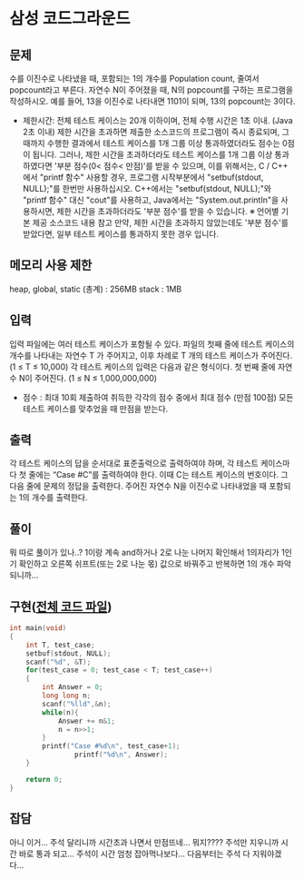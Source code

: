 # 삼성 코드그라운드

## 문제

수를 이진수로 나타냈을 때, 포함되는 1의 개수를 Population count, 줄여서 popcount라고 부른다. 자연수 N이 주어졌을 때, N의 popcount를 구하는 프로그램을 작성하시오. 예를 들어, 13을 이진수로 나타내면 1101이 되며, 13의 popcount는 3이다.

- 제한시간: 전체 테스트 케이스는 20개 이하이며, 전체 수행 시간은 1초 이내. (Java 2초 이내) 
    제한 시간을 초과하면 제출한 소스코드의 프로그램이 즉시 종료되며,
    그때까지 수행한 결과에서 테스트 케이스를 1개 그룹 이상 통과하였더라도 점수는 0점이 됩니다.
    그러나, 제한 시간을 초과하더라도 테스트 케이스를 1개 그룹 이상 통과하였다면 '부분 점수(0< 점수< 만점)'를 받을 수 있으며,
    이를 위해서는, C / C++ 에서 "printf 함수" 사용할 경우, 프로그램 시작부분에서 "setbuf(stdout, NULL);"를 한번만 사용하십시오.
    C++에서는 "setbuf(stdout, NULL);"와 "printf 함수" 대신 "cout"를 사용하고, Java에서는 "System.out.printIn"을 사용하시면,
    제한 시간을 초과하더라도 '부분 점수'를 받을 수 있습니다.                                     ※ 언어별 기본 제공 소스코드 내용 참고
    만약, 제한 시간을 초과하지 않았는데도 '부분 점수'를 받았다면, 일부 테스트 케이스를 통과하지 못한 경우 입니다.

## 메모리 사용 제한

heap, global, static (총계) : 256MB
stack : 1MB

## 입력

입력 파일에는 여러 테스트 케이스가 포함될 수 있다.
파일의 첫째 줄에 테스트 케이스의 개수를 나타내는 자연수 T 가 주어지고,
이후 차례로  T 개의 테스트 케이스가 주어진다. (1 ≤ T ≤ 10,000)
각 테스트 케이스의 입력은 다음과 같은 형식이다.
첫 번째 줄에 자연수 N이 주어진다. (1 ≤ N ≤ 1,000,000,000)

- 점수 : 최대 10회 제출하여 취득한 각각의 점수 중에서 최대 점수 (만점 100점)
모든 테스트 케이스를 맞추었을 때 만점을 받는다.

## 출력

각 테스트 케이스의 답을 순서대로 표준출력으로 출력하여야 하며,
각 테스트 케이스마다 첫 줄에는 “Case #C”를 출력하여야 한다. 이때 C는 테스트 케이스의 번호이다.
그 다음 줄에 문제의 정답을 출력한다. 주어진 자연수 N을 이진수로 나타내었을 때 포함되는 1의 개수를 출력한다.

## 풀이

뭐 따로 풀이가 있나..? 1이랑 계속 and하거나 2로 나눈 나머지 확인해서 1의자리가 1인기 확인하고 오른쪽 쉬프트(또는 2로 나눈 몫) 값으로 바꿔주고 반복하면 1의 개수 파악 되니까...

## 구현([전체 코드 파일](/baekjoon/1038/c.py))
``` c
int main(void)
{
	int T, test_case;
	setbuf(stdout, NULL);
	scanf("%d", &T);
	for(test_case = 0; test_case < T; test_case++)
	{
		int Answer = 0;
		long long n;
		scanf("%lld",&n);
		while(n){
			Answer += n&1;
			n = n>>1;
		}
		printf("Case #%d\n", test_case+1);
	        	printf("%d\n", Answer);
	}

	return 0;
}
```

## 잡담
아니 이거... 주석 달리니까 시간초과 나면서 만점뜨네... 뭐지???? 주석만 지우니까 시간 바로 통과 되고... 주석이 시간 엄청 잡아먹나보다... 다음부터는 주석 다 지워야겠다...